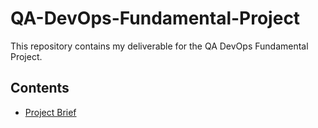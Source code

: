 # QA-DevOps-Fundamental-Project
This repository contains my deliverable for the QA DevOps Fundamental Project.

## Contents
*  [Project Brief](#Project-Brief "Goto Project-Brief")
